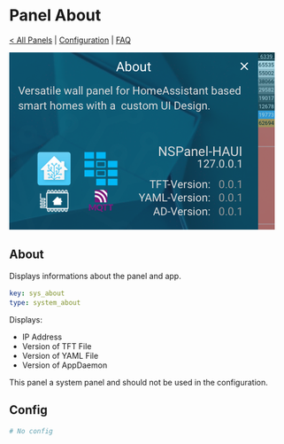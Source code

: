 # Panel About

[< All Panels](README.md) | [Configuration](../Config.md) | [FAQ](../FAQ.md)

![Panel About](../assets/panel_about.png)

## About

Displays informations about the panel and app.

```yaml
key: sys_about
type: system_about
```

Displays:

- IP Address
- Version of TFT File
- Version of YAML File
- Version of AppDaemon

This panel a system panel and should not be used in the configuration.

## Config

```yaml
# No config
```
